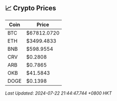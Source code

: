 ## 📈 Crypto Prices

| Coin | Price |
| ---- | ----- |
| BTC | $67812.0720 |
| ETH | $3499.4833 |
| BNB | $598.9554 |
| CRV | $0.2808 |
| ARB | $0.7865 |
| OKB | $41.5843 |
| DOGE | $0.1398 |

_Last Updated: 2024-07-22 21:44:47.744 +0800 HKT_